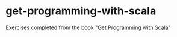 # get-programming-with-scala
Exercises completed from the book "[Get Programming with Scala](https://www.manning.com/books/get-programming-with-scala?a_aid=daniela&a_bid=7cd2421c)"
